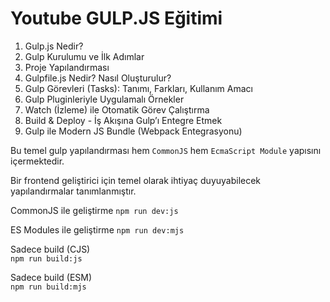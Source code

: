 # Youtube GULP.JS Eğitimi
1. Gulp.js Nedir?
2. Gulp Kurulumu ve İlk Adımlar
3. Proje Yapılandırması
4. Gulpfile.js Nedir? Nasıl Oluşturulur?
5. Gulp Görevleri (Tasks): Tanımı, Farkları, Kullanım Amacı
6. Gulp Pluginleriyle Uygulamalı Örnekler
7. Watch (İzleme) ile Otomatik Görev Çalıştırma
8. Build & Deploy - İş Akışına Gulp’ı Entegre Etmek
9. Gulp ile Modern JS Bundle (Webpack Entegrasyonu)

Bu temel gulp yapılandırması hem `CommonJS` hem `EcmaScript Module` yapısını içermektedir.

Bir frontend geliştirici için temel olarak ihtiyaç duyuyabilecek yapılandırmalar tanımlanmıştır.

CommonJS ile geliştirme	
`npm run dev:js`

ES Modules ile geliştirme
`npm run dev:mjs`

Sadece build (CJS)	
`npm run build:js`

Sadece build (ESM)	
`npm run build:mjs`